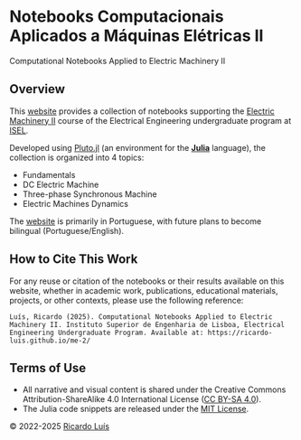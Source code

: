 # Notebooks Computacionais Aplicados a Máquinas Elétricas II
Computational Notebooks Applied to Electric Machinery II

## Overview
This [website](https://ricardo-luis.github.io/me-2/) provides a collection of notebooks supporting the [Electric Machinery II](https://www.isel.pt/sites/default/files/FUC_202425_3894.pdf) course of the Electrical Engineering undergraduate program at [ISEL](https://www.isel.pt/en). 

Developed using [Pluto.jl](https://plutojl.org/) (an environment for the [**Julia**](https://julialang.org/) language), the collection is organized into 4 topics: 
- Fundamentals
- DC Electric Machine
- Three-phase Synchronous Machine
- Electric Machines Dynamics

The [website](https://ricardo-luis.github.io/me-2/) is primarily in Portuguese, with future plans to become bilingual (Portuguese/English).

## How to Cite This Work
For any reuse or citation of the notebooks or their results available on this website, whether in academic work, publications, educational materials, projects, or other contexts, please use the following reference:

```
Luís, Ricardo (2025). Computational Notebooks Applied to Electric Machinery II. Instituto Superior de Engenharia de Lisboa, Electrical Engineering Undergraduate Program. Available at: https://ricardo-luis.github.io/me-2/
```

## Terms of Use
- All narrative and visual content is shared under the Creative Commons Attribution-ShareAlike 4.0 International License ([CC BY-SA 4.0](http://creativecommons.org/licenses/by-sa/4.0/)).
- The Julia code snippets are released under the [MIT License](https://www.tldrlegal.com/license/mit-license).

© 2022-2025 [Ricardo Luís](https://ricardo-luis.github.io)
